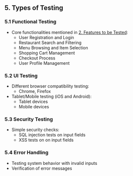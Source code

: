 ## 5. Types of Testing

### 5.1 Functional Testing
- Core functionalities mentioned in [2. Features to be Tested](2_Features_To_Be_Tested.md):
  * User Registration and Login
  * Restaurant Search and Filtering
  * Menu Browsing and Item Selection
  * Shopping Cart Management
  * Checkout Process
  * User Profile Management

### 5.2 UI Testing
- Different browser compatibility testing:
  * Chrome, Firefox
- Tablet/Mobile testing (iOS and Android):
  * Tablet devices
  * Mobile devices 

### 5.3 Security Testing
- Simple security checks:
  * SQL injection tests on input fields
  * XSS tests on on input fields

### 5.4 Error Handling
- Testing system behavior with invalid inputs
- Verification of error messages

